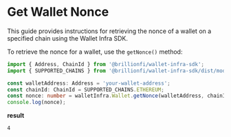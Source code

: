 # Get Wallet Nonce

This guide provides instructions for retrieving the nonce of a wallet on a specified chain using the Wallet Infra SDK.

To retrieve the nonce for a wallet, use the `getNonce()` method:

```ts
import { Address, ChainId } from '@brillionfi/wallet-infra-sdk';
import { SUPPORTED_CHAINS } from '@brillionfi/wallet-infra-sdk/dist/models/common.models';

const walletAddress: Address = 'your-wallet-address';
const chainId: ChainId = SUPPORTED_CHAINS.ETHEREUM;
const nonce: number = walletInfra.Wallet.getNonce(walletAddress, chainId);
console.log(nonce);
```

**result**

```bash
4
```

